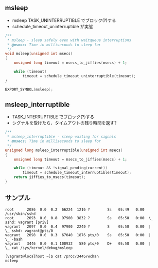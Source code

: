 ## msleep

 * msleep TASK_UNINTERRUPTIBLE でブロック(?)する
 * schedule_timeout_uninterruptible が実態

```c
/**
 * msleep - sleep safely even with waitqueue interruptions
 * @msecs: Time in milliseconds to sleep for
 */
void msleep(unsigned int msecs)
{
	unsigned long timeout = msecs_to_jiffies(msecs) + 1;

	while (timeout)
		timeout = schedule_timeout_uninterruptible(timeout);
}

EXPORT_SYMBOL(msleep);
```

## msleep_interruptible

 * TASK_INTERRUPTIBLE でブロック(?)する
 * シグナルを受けたら、タイムアウトの残り時間を返す?

```c
/**
 * msleep_interruptible - sleep waiting for signals
 * @msecs: Time in milliseconds to sleep for
 */
unsigned long msleep_interruptible(unsigned int msecs)
{
	unsigned long timeout = msecs_to_jiffies(msecs) + 1;

	while (timeout && !signal_pending(current))
		timeout = schedule_timeout_interruptible(timeout);
	return jiffies_to_msecs(timeout);
}
```

## サンプル

```
root      2086  0.0  0.2  66224  1216 ?        Ss   05:49   0:00 /usr/sbin/sshd
root      2093  0.0  0.8  97900  3832 ?        Ss   05:50   0:00  \_ sshd: vagrant [priv]
vagrant   2097  0.0  0.4  97900  2240 ?        S    05:50   0:00  |   \_ sshd: vagrant@pts/0
vagrant   2098  0.0  0.3  67040  1876 pts/0    Ss   05:50   0:00  |       \_ -bash
vagrant   3446  0.0  0.1 100932   580 pts/0    D+   05:58   0:00  |           \_ cat /sys/kernel/debug/msleep
```

```
[vagrant@localhost ~]$ cat /proc/3446/wchan 
msleep
```
